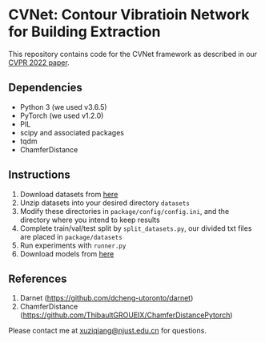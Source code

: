 # CVNet: Contour Vibratioin Network for Building Extraction #

This repository contains code for the CVNet framework as described in our [CVPR 2022 paper](https://openaccess.thecvf.com/content/CVPR2022/papers/Xu_CVNet_Contour_Vibration_Network_for_Building_Extraction_CVPR_2022_paper.pdf).

## Dependencies
- Python 3 (we used v3.6.5)
- PyTorch (we used v1.2.0)
- PIL
- scipy and associated packages
- tqdm
- ChamferDistance

## Instructions
1. Download datasets from [here](https://drive.google.com/file/d/1Ug4HuH7wHH6xbKB-UHxyDlJHcmLQTroL/view?usp=sharing)
1. Unzip datasets into your desired directory `datasets`
1. Modify these directories in `package/config/config.ini`, and the directory where you intend to keep results
1. Complete train/val/test split by `split_datasets.py`, our divided txt files are placed in `package/datasets`
1. Run experiments with `runner.py` 
1. Download models from [here](https://drive.google.com/file/d/132_AnOKSc5jC1s2qnBRBjLxxzlXlMv60/view?usp=sharing)

## References
1. Darnet (https://github.com/dcheng-utoronto/darnet)
1. ChamferDistance (https://github.com/ThibaultGROUEIX/ChamferDistancePytorch)

Please contact me at xuziqiang@njust.edu.cn for questions.
